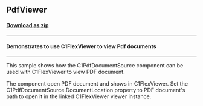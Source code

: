 ## PdfViewer
#### [Download as zip](https://grapecity.github.io/DownGit/#/home?url=https://github.com/GrapeCity/ComponentOne-WinForms-Samples/tree/master/NetFramework\FlexReport\CS\PdfViewer)
____
#### Demonstrates to use C1FlexViewer to view Pdf documents
____
This sample shows how the C1PdfDocumentSource component can be used with C1FlexViewer to view PDF document. 

The component open PDF document and shows in C1FlexViewer. Set the C1PdfDocumentSource.DocumentLocation property to PDF document's path to open it in the linked C1FlexViewer viewer instance. 